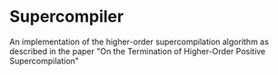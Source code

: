 # Supercompiler
An implementation of the higher-order supercompilation algorithm as described in the paper "On the Termination of Higher-Order Positive Supercompilation"
